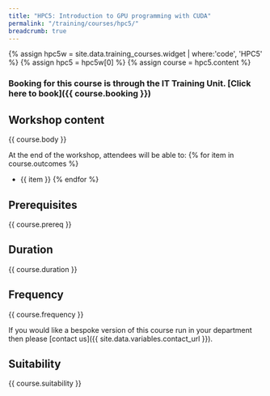 ```yaml
---
title: "HPC5: Introduction to GPU programming with CUDA"
permalink: "/training/courses/hpc5/"
breadcrumb: true
---
```


{% assign hpc5w = site.data.training_courses.widget | where:'code', 'HPC5' %}
{% assign hpc5 = hpc5w[0] %}
{% assign course = hpc5.content %}

### Booking for this course is through the IT Training Unit. [Click here to book]({{ course.booking }})

## Workshop content
{{ course.body }}

At the end of the workshop, attendees will be able to:
{% for item in course.outcomes %}
  - {{ item }}
{% endfor %}

## Prerequisites
{{ course.prereq }}

## Duration
{{ course.duration }}

## Frequency
{{ course.frequency }}

If you would like a bespoke version of this course run in your department then please [contact us]({{ site.data.variables.contact_url }}).

## Suitability
{{ course.suitability }}
